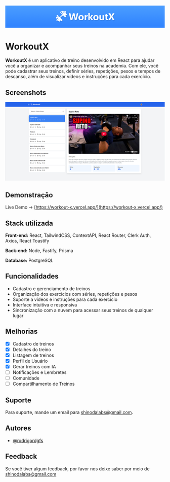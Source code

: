 ![Logo](./public/banner.png)

# WorkoutX

**WorkoutX** é um aplicativo de treino desenvolvido em React para ajudar você a organizar e acompanhar seus treinos na academia. Com ele, você pode cadastrar seus treinos, definir séries, repetições, pesos e tempos de descanso, além de visualizar vídeos e instruções para cada exercício.

## Screenshots

![App Screenshot](./public/workout-screen.png)

## Demonstração

Live Demo -> [https://workout-x.vercel.app/](https://workout-x.vercel.app/)

## Stack utilizada

**Front-end:** React, TailwindCSS, ContextAPI, React Router, Clerk Auth, Axios, React Toastify

**Back-end:** Node, Fastify, Prisma

**Database:** PostgreSQL

## Funcionalidades

- Cadastro e gerenciamento de treinos
- Organização dos exercícios com séries, repetições e pesos
- Suporte a vídeos e instruções para cada exercício
- Interface intuitiva e responsiva
- Sincronização com a nuvem para acessar seus treinos de qualquer lugar

## Melhorias

- [x] Cadastro de treinos
- [x] Detalhes do treino
- [x] Listagem de treinos
- [x] Perfil de Usuário
- [x] Gerar treinos com IA
- [ ] Notificações e Lembretes
- [ ] Comunidade
- [ ] Compartilhamento de Treinos

## Suporte

Para suporte, mande um email para shinodalabs@gmail.com.

## Autores

- [@rodrigordgfs](https://www.github.com/rodrigordgfs)

## Feedback

Se você tiver algum feedback, por favor nos deixe saber por meio de shinodalabs@gmail.com
